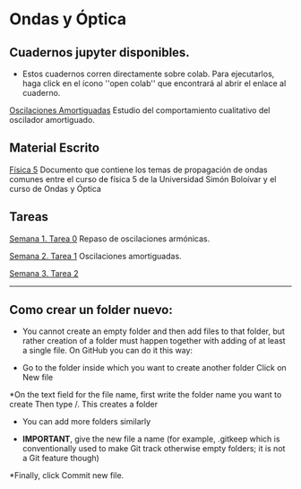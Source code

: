 # Ondas y Óptica

## Cuadernos jupyter disponibles.

* Estos cuadernos corren directamente sobre colab. Para ejecutarlos, haga click en el ícono ''open colab'' que encontrará al abrir el enlace al cuaderno.

[Oscilaciones Amortiguadas](notebooks/Ondas_y_Óptica_Oscilaciones_Amortiguadas.ipynb) Estudio del comportamiento cualitativo del oscilador amortiguado.


## Material Escrito

[Física 5](notas/fisica5book.pdf) Documento que contiene los temas de propagación de ondas comunes entre el curso de física 5 de la Universidad Simón Boloívar y el curso de Ondas y Óptica

## Tareas

[Semana 1. Tarea 0](tareas/Ondas_y_Optica_Tarea_0.pdf)  Repaso de oscilaciones armónicas.

[Semana 2. Tarea 1](tareas/Ondas_y_Optica_Tarea_1.pdf)  Oscilaciones amortiguadas.

[Semana 3. Tarea 2](tareas/Tarea_2_Modos_Normales.pdf)

---------------------------------------------------------------

## Como crear un folder nuevo:

* You cannot create an empty folder and then add files to that folder, but rather creation of a folder must happen together with adding of at least a single file. On GitHub you can do it this way:

* Go to the folder inside which you want to create another folder
Click on New file

*On the text field for the file name, first write the folder name you want to create
Then type /. This creates a folder

* You can add more folders similarly

* **IMPORTANT**, give the new file a name (for example, .gitkeep which is conventionally used to make Git track otherwise empty folders; it is not a Git feature though)

*Finally, click Commit new file.






